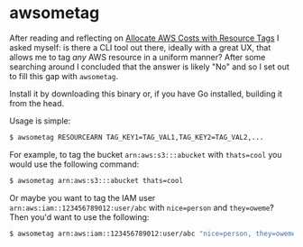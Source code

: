 # awsometag

After reading and reflecting on [Allocate AWS Costs with Resource Tags](https://medium.com/@davidevanpaulis/allocate-aws-costs-with-resource-tags-277de240487f) I asked myself: is there a CLI tool out there, ideally with a great UX, that allows me to tag *any* AWS resource in a uniform manner? After some searching around I concluded that the answer is likely "No" and so I set out to fill this gap with `awsometag`.

Install it by downloading this binary or, if you have Go installed, building it from the head.

Usage is simple:

```sh
$ awsometag RESOURCEARN TAG_KEY1=TAG_VAL1,TAG_KEY2=TAG_VAL2,...
```

For example, to tag the bucket `arn:aws:s3:::abucket` with `thats=cool` you would use the following command:

```sh
$ awsometag arn:aws:s3:::abucket thats=cool
```

Or maybe you want to tag the IAM user `arn:aws:iam::123456789012:user/abc` with `nice=person` and `they=oweme`? Then you'd want to use the following:

```sh
$ awsometag arn:aws:iam::123456789012:user/abc "nice=person, they=oweme"
```
